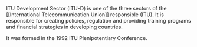 ITU Development Sector (ITU-D) is one of the three sectors of the [[International Telecommunication Union]] responsible (ITU). It is responsible for creating policies, regulation and providing training programs and financial strategies in developing countries.

It was formed in the 1992 ITU Plenipotentiary Conference.
